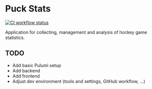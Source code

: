 # Puck Stats

[![CI workflow status](https://github.com/tlinhart/puck-stats/actions/workflows/ci.yml/badge)](https://github.com/tlinhart/puck-stats/actions)

Application for collecting, management and analysis of hockey game statistics.

## TODO

- Add basic Pulumi setup
- Add backend
- Add frontend
- Adjust dev environment (tools and settings, GitHub workflow, ...)
